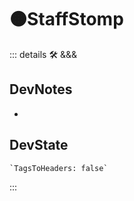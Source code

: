 # 🟠<moto>StaffStomp</moto>

::: details 🛠 <dev>&&&</dev>

## DevNotes

-

## DevState

```py
`TagsToHeaders: false`
```

:::
